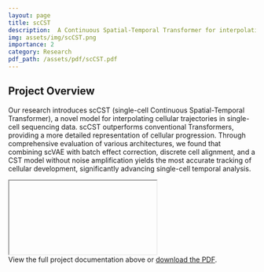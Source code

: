 ```yaml
---
layout: page
title: scCST
description:  A Continuous Spatial-Temporal Transformer for interpolating cellular trajectories between sampled time points in single-cell sequencing data.
img: assets/img/scCST.png
importance: 2
category: Research
pdf_path: /assets/pdf/scCST.pdf
---
```

## Project Overview

Our research introduces scCST (single-cell Continuous Spatial-Temporal Transformer), a novel model for interpolating cellular trajectories in single-cell sequencing data. scCST outperforms conventional Transformers, providing a more detailed representation of cellular progression. Through comprehensive evaluation of various architectures, we found that combining scVAE with batch effect correction, discrete cell alignment, and a CST model without noise amplification yields the most accurate tracking of cellular development, significantly advancing single-cell temporal analysis.

<div class="row mt-3">
    <div class="col-sm mt-3 mt-md-0">
        <div id="pdf-container" data-pdf-src="{{ page.pdf_path | relative_url }}">
            <iframe id="pdf-viewer"></iframe>
        </div>
    </div>
</div>

<div class="caption">
    View the full project documentation above or <a href="{{ page.pdf_path | relative_url }}" target="_blank">download the PDF</a>. 
</div>

<script src="{{ '/assets/js/pdfresize.js' | relative_url }}"></script>
<link rel="stylesheet" href="{{ '/assets/css/pdfresize.css' | relative_url }}">

<!-- ## External Link -->

<!-- For more information, visit the [project webpage]({{ page.webpage_link }}). -->
